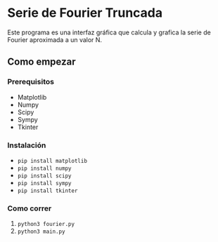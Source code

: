 # Serie de Fourier Truncada

Este programa es una interfaz gráfica que calcula y grafica la serie de Fourier aproximada a un valor N.

## Como empezar

### Prerequisitos

* Matplotlib
* Numpy
* Scipy
* Sympy
* Tkinter

### Instalación

* ` pip install matplotlib `
* ` pip install numpy `
* ` pip install scipy `
* ` pip install sympy `
* ` pip install tkinter `

### Como correr
1. ` python3 fourier.py `
2. ` python3 main.py `
